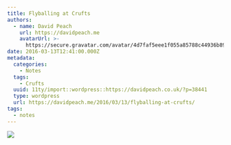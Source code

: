 ```yaml
---
title: Flyballing at Crufts
authors:
  - name: David Peach
    url: https://davidpeach.me
    avatarUrl: >-
      https://secure.gravatar.com/avatar/4d7faf5eee1f055a85788c44936b8995eaab6dfb004e7854ec747ccb272e91ee?s=96&d=mm&r=g
date: 2016-03-13T12:41:00.000Z
metadata:
  categories:
    - Notes
  tags:
    - Crufts
  uuid: 11ty/import::wordpress::https://davidpeach.co.uk/?p=38441
  type: wordpress
  url: https://davidpeach.me/2016/03/13/flyballing-at-crufts/
tags:
  - notes
---
```

[![](/assets/Flyballing-at-Crufts-14wyqgNycaiu.jpg)](/assets/Flyballing-at-Crufts-14wyqgNycaiu.jpg)